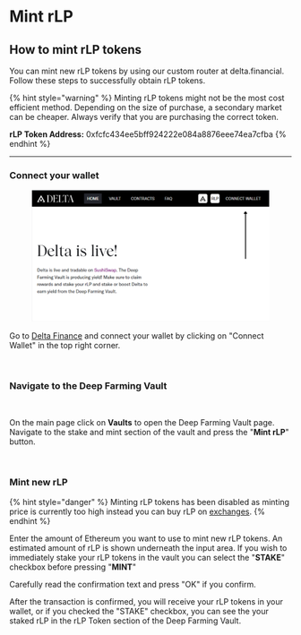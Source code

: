 # Mint rLP

## How to mint rLP tokens <a href="#how-to-mint-rlp-tokens" id="how-to-mint-rlp-tokens"></a>

You can mint new rLP tokens by using our custom router at delta.financial. Follow these steps to successfully obtain rLP tokens.

{% hint style="warning" %}
Minting rLP tokens might not be the most cost efficient method. Depending on the size of purchase, a secondary market can be cheaper. Always verify that you are purchasing the correct token.



**rLP Token Address:** 0xfcfc434ee5bff924222e084a8876eee74ea7cfba
{% endhint %}

****

### Connect your wallet <a href="#connect-your-wallet" id="connect-your-wallet"></a>

<figure><img src="../.gitbook/assets/Screenshot 2023-01-08 134554.png" alt=""><figcaption></figcaption></figure>

Go to [Delta Finance](https://www.delta.finance/) and connect your wallet by clicking on "Connect Wallet" in the top right corner.

​

### Navigate to the Deep Farming Vault <a href="#navigate-to-the-deep-farming-vault" id="navigate-to-the-deep-farming-vault"></a>

<figure><img src="broken-reference" alt=""><figcaption></figcaption></figure>

On the main page click on **Vaults** to open the Deep Farming Vault page. Navigate to the stake and mint section of the vault and press the "**Mint rLP**" button.

​

### Mint new rLP <a href="#mint-new-rlp" id="mint-new-rlp"></a>

{% hint style="danger" %}
Minting rLP tokens has been disabled as minting price is currently too high instead you can buy rLP on [exchanges](buying-trading-delta.md).
{% endhint %}

Enter the amount of Ethereum you want to use to mint new rLP tokens. An estimated amount of rLP is shown underneath the input area. If you wish to immediately stake your rLP tokens in the vault you can select the "**STAKE**" checkbox before pressing "**MINT**"

Carefully read the confirmation text and press "OK" if you confirm.

After the transaction is confirmed, you will receive your rLP tokens in your wallet, or if you checked the "STAKE" checkbox, you can see the your staked rLP in the rLP Token section of the Deep Farming Vault.

​
